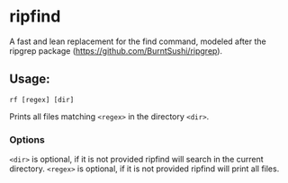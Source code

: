 # ripfind
A fast and lean replacement for the find command, modeled after the ripgrep package (https://github.com/BurntSushi/ripgrep).

## Usage:

```
rf [regex] [dir]
```

Prints all files matching `<regex>` in the directory `<dir>`.


### Options

`<dir>` is optional, if it is not provided ripfind will search in the current directory.
`<regex>` is optional,  if it is not provided ripfind will print all files.
